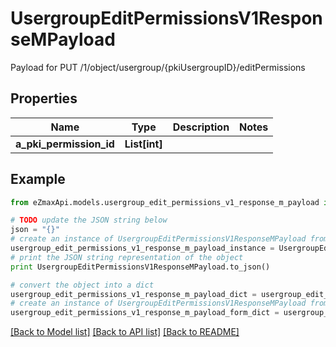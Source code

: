 # UsergroupEditPermissionsV1ResponseMPayload

Payload for PUT /1/object/usergroup/{pkiUsergroupID}/editPermissions

## Properties
Name | Type | Description | Notes
------------ | ------------- | ------------- | -------------
**a_pki_permission_id** | **List[int]** |  | 

## Example

```python
from eZmaxApi.models.usergroup_edit_permissions_v1_response_m_payload import UsergroupEditPermissionsV1ResponseMPayload

# TODO update the JSON string below
json = "{}"
# create an instance of UsergroupEditPermissionsV1ResponseMPayload from a JSON string
usergroup_edit_permissions_v1_response_m_payload_instance = UsergroupEditPermissionsV1ResponseMPayload.from_json(json)
# print the JSON string representation of the object
print UsergroupEditPermissionsV1ResponseMPayload.to_json()

# convert the object into a dict
usergroup_edit_permissions_v1_response_m_payload_dict = usergroup_edit_permissions_v1_response_m_payload_instance.to_dict()
# create an instance of UsergroupEditPermissionsV1ResponseMPayload from a dict
usergroup_edit_permissions_v1_response_m_payload_form_dict = usergroup_edit_permissions_v1_response_m_payload.from_dict(usergroup_edit_permissions_v1_response_m_payload_dict)
```
[[Back to Model list]](../README.md#documentation-for-models) [[Back to API list]](../README.md#documentation-for-api-endpoints) [[Back to README]](../README.md)


